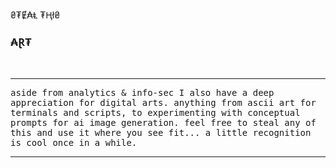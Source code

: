 ₴₮Ɇ₳Ⱡ ₮Ⱨł₴ 

### ₳Ɽ₮
<br>
<hr noshade>
<tt>aside from analytics & info-sec I also have a deep appreciation for digital arts. anything from ascii art for terminals and scripts, to experimenting with conceptual prompts for ai image generation. feel free to steal any of this and use it where you see fit... a little recognition is cool once in a while.</tt><br>
<hr noshade>
